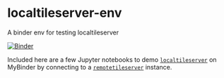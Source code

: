 # localtileserver-env

A binder env for testing localtileserver

[![Binder](https://mybinder.org/badge_logo.svg)](https://mybinder.org/v2/gh/giswqs/localtileserver-env/HEAD)

Included here are a few Jupyter notebooks to demo [`localtileserver`](https://github.com/banesullivan/localtileserver) on MyBinder by connecting to a [`remotetileserver`](https://github.com/banesullivan/remotetileserver) instance.
